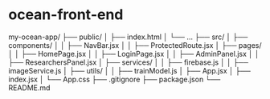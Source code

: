 # ocean-front-end
my-ocean-app/
├── public/
│   ├── index.html
│   └── ...
├── src/
│   ├── components/
│   │   ├── NavBar.jsx
│   │   ├── ProtectedRoute.jsx
│   ├── pages/
│   │   ├── HomePage.jsx
│   │   ├── LoginPage.jsx
│   │   ├── AdminPanel.jsx
│   │   ├── ResearchersPanel.jsx
│   ├── services/
│   │   ├── firebase.js
│   │   ├── imageService.js
│   ├── utils/
│   │   ├── trainModel.js
│   ├── App.jsx
│   ├── index.jsx
│   └── App.css
├── .gitignore
├── package.json
└── README.md
